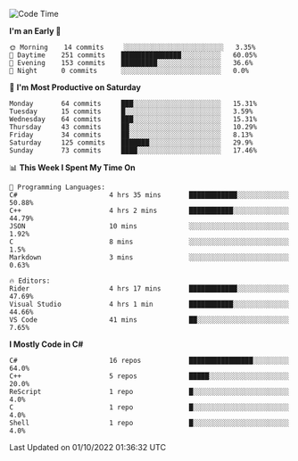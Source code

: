 <!--START_SECTION:waka-->
![Code Time](http://img.shields.io/badge/Code%20Time-835%20hrs%2035%20mins-blue)

**I'm an Early 🐤** 

```text
🌞 Morning    14 commits     ░░░░░░░░░░░░░░░░░░░░░░░░░   3.35% 
🌆 Daytime    251 commits    ███████████████░░░░░░░░░░   60.05% 
🌃 Evening    153 commits    █████████░░░░░░░░░░░░░░░░   36.6% 
🌙 Night      0 commits      ░░░░░░░░░░░░░░░░░░░░░░░░░   0.0%

```
📅 **I'm Most Productive on Saturday** 

```text
Monday       64 commits     ███░░░░░░░░░░░░░░░░░░░░░░   15.31% 
Tuesday      15 commits     █░░░░░░░░░░░░░░░░░░░░░░░░   3.59% 
Wednesday    64 commits     ███░░░░░░░░░░░░░░░░░░░░░░   15.31% 
Thursday     43 commits     ██░░░░░░░░░░░░░░░░░░░░░░░   10.29% 
Friday       34 commits     ██░░░░░░░░░░░░░░░░░░░░░░░   8.13% 
Saturday     125 commits    ███████░░░░░░░░░░░░░░░░░░   29.9% 
Sunday       73 commits     ████░░░░░░░░░░░░░░░░░░░░░   17.46%

```


📊 **This Week I Spent My Time On** 

```text
💬 Programming Languages: 
C#                       4 hrs 35 mins       ████████████░░░░░░░░░░░░░   50.88% 
C++                      4 hrs 2 mins        ███████████░░░░░░░░░░░░░░   44.79% 
JSON                     10 mins             ░░░░░░░░░░░░░░░░░░░░░░░░░   1.92% 
C                        8 mins              ░░░░░░░░░░░░░░░░░░░░░░░░░   1.5% 
Markdown                 3 mins              ░░░░░░░░░░░░░░░░░░░░░░░░░   0.63%

🔥 Editors: 
Rider                    4 hrs 17 mins       ████████████░░░░░░░░░░░░░   47.69% 
Visual Studio            4 hrs 1 min         ███████████░░░░░░░░░░░░░░   44.66% 
VS Code                  41 mins             ██░░░░░░░░░░░░░░░░░░░░░░░   7.65%

```

**I Mostly Code in C#** 

```text
C#                       16 repos            ████████████████░░░░░░░░░   64.0% 
C++                      5 repos             █████░░░░░░░░░░░░░░░░░░░░   20.0% 
ReScript                 1 repo              █░░░░░░░░░░░░░░░░░░░░░░░░   4.0% 
C                        1 repo              █░░░░░░░░░░░░░░░░░░░░░░░░   4.0% 
Shell                    1 repo              █░░░░░░░░░░░░░░░░░░░░░░░░   4.0%

```



 Last Updated on 01/10/2022 01:36:32 UTC
<!--END_SECTION:waka-->
